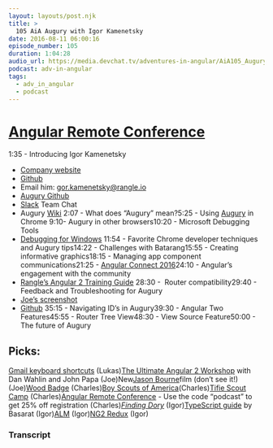 ```yaml
---
layout: layouts/post.njk
title: >
  105 AiA Augury with Igor Kamenetsky
date: 2016-08-11 06:00:16
episode_number: 105
duration: 1:04:28
audio_url: https://media.devchat.tv/adventures-in-angular/AiA105_Augury_with_Igor_Kamenetsky.mp3
podcast: adv-in-angular
tags:
  - adv_in_angular
  - podcast
---
```


# [Angular Remote Conference](https://allremoteconfs.com/angular-2016)

1:35 - Introducing Igor Kamenetsky

- [Company website](http://rangle.io)
- [Github](https://github.com/igor-ka)
- Email him: gor.kamenetsky@rangle.io
- [Augury Github](https://github.com/rangle/augury)
- [Slack](https://augury-slack.herokuapp.com/) Team Chat
- Augury [Wiki](https://github.com/rangle/augury/wiki)
  2:07 - What does “Augury” mean?5:25 - Using [Augury](https://augury.angular.io/) in Chrome 9:10- Augury in other browsers10:20 - Microsoft Debugging Tools
- [Debugging for Windows](<https://msdn.microsoft.com/en-us/library/windows/hardware/ff551063(v=vs.85).aspx>)
  11:54 - Favorite Chrome developer techniques and Augury tips14:22 - Challenges with Batarang15:55 - Creating informative graphics18:15 - Managing app component communications21:25 - [Angular Connect 2016](http://angularconnect.com/)24:10 - Angular’s engagement with the community
- [Rangle’s Angular 2 Training Guide](https://www.gitbook.com/book/rangle-io/ngcourse2/details)
  28:30 - &nbsp;Router compatibility29:40 - Feedback and Troubleshooting for Augury
- [Joe’s screenshot](https://www.dropbox.com/s/rbp1dsixwqxn5bk/Screenshot%202016-08-02%2014.48.12.png?dl=0)
- [Github](https://www.gitbook.com/@rangle-io)
  35:15 - Navigating ID’s in Augury39:30 - Angular Two Features45:55 - Router Tree View48:30 - View Source Feature50:00 - The future of Augury

## Picks:

[Gmail keyboard shortcuts](https://support.google.com/mail/answer/6594?hl=en)&nbsp;(Lukas)[The Ultimate Angular 2 Workshop](http://ftlauderdale.ng-learn.com/) with Dan Wahlin and John Papa (Joe)New[Jason Bourne](http://www.imdb.com/title/tt4196776/?ref_=nv_sr_1)film (don’t see it!) (Joe)[Wood Badge](http://www.woodbadge.org/) (Charles)[Boy Scouts of America](http://www.scouting.org/)(Charles)[Tifie Scout Camp](http://www.utahscouts.org/scout-camps/tifie-scout-camp-at-mountain-dell-scout-ranch/21835) (Charles)[Angular Remote Conference](https://allremoteconfs.com/angular-2016) - Use the code “podcast” to get 25% off registration (Charles)[_Finding Dory_](http://www.imdb.com/title/tt2277860/) (Igor)[TypeScript guide](https://basarat.gitbooks.io/typescript/content/docs/getting-started.html) by Basarat (Igor)[ALM](https://basarat.gitbooks.io/alm/content/) (Igor)[NG2 Redux](https://github.com/angular-redux/ng2-redux) (Igor)&nbsp;

### Transcript
